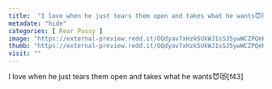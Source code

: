 ```yaml
---
title:  "I love when he just tears them open and takes what he wants😈😻[f43]"
metadate: "hide"
categories: [ Rear Pussy ]
image: "https://external-preview.redd.it/OQdyav7xHzkSUkWJ1sSJ5ywWCZPQeKTubCJi72J6jwI.jpg?auto=webp&s=0ce28e60391eb6a654e4bfe289f728cb52aaaa51"
thumb: "https://external-preview.redd.it/OQdyav7xHzkSUkWJ1sSJ5ywWCZPQeKTubCJi72J6jwI.jpg?width=1080&crop=smart&auto=webp&s=b20feb4a7161a69f5dde8f1c5cf05836a7f59e9c"
visit: ""
---
```

I love when he just tears them open and takes what he wants😈😻[f43]
